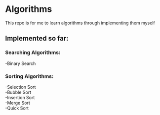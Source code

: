 # Algorithms

This repo is for me to learn algorithms through implementing them myself

## Implemented so far:
### Searching Algorithms:
   -Binary Search

### Sorting Algorithms:
   -Selection Sort\
   -Bubble Sort\
   -Insertion Sort\
   -Merge Sort\
   -Quick Sort
